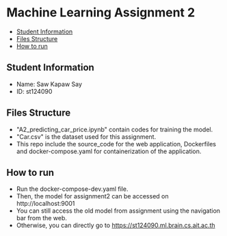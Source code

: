 # Machine Learning Assignment 2

- [Student Information](#student-information)
- [Files Structure](#files-structure)
- [How to run](#how-to-run)

## Student Information
 - Name: Saw Kapaw Say
 - ID: st124090

## Files Structure
 - "A2_predicting_car_price.ipynb" contain codes for training the model.
 - "Car.csv" is the dataset used for this assignment.
 - This repo include the source_code for the web application, Dockerfiles and docker-compose.yaml for containerization of the application.

## How to run
 - Run the docker-compose-dev.yaml file.
 - Then, the model for assignment2 can be accessed on http://localhost:9001
 - You can still access the old model from assignment using the navigation bar from the web.
 - Otherwise, you can directly go to https://st124090.ml.brain.cs.ait.ac.th
